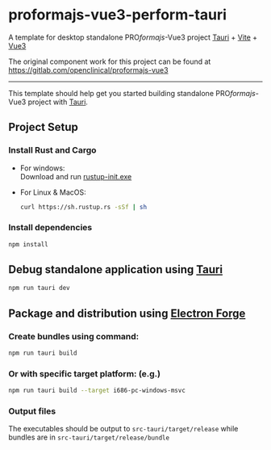 # proformajs-vue3-perform-tauri

A template for desktop standalone PRO<i>formajs</i>-Vue3 project [Tauri](https://tauri.app/) + [Vite]() + [Vue3]()

The original component work for this project can be found at https://gitlab.com/openclinical/proformajs-vue3

---

This template should help get you started building standalone PRO<i>formajs</i>-Vue3 project with [Tauri](https://tauri.app/).

## Project Setup

### Install Rust and Cargo

  - For windows:</br>
       Download and run [rustup-init.exe](https://win.rustup.rs/)

  - For Linux & MacOS:<br/>
       ```sh
       curl https://sh.rustup.rs -sSf | sh
       ```
### Install dependencies
```sh
npm install
```

## Debug standalone application using [Tauri](https://tauri.app/)

```sh
npm run tauri dev
```

## Package and distribution using [Electron Forge](https://www.electronforge.io/)

### Create bundles using command:
```sh
npm run tauri build
```

### Or with specific target platform: (e.g.)
```sh
npm run tauri build --target i686-pc-windows-msvc
```

### Output files
The executables should be output to `src-tauri/target/release` while bundles are in `src-tauri/target/release/bundle`
